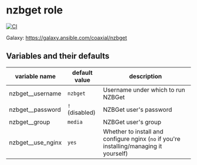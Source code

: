 # nzbget role

[![CI](https://github.com/coaxial/ansible-role-nzbget/actions/workflows/ci.yml/badge.svg)](https://github.com/coaxial/ansible-role-nzbget/actions/workflows/ci.yml)

Galaxy: https://galaxy.ansible.com/coaxial/nzbget

## Variables and their defaults

| variable name       | default value  | description                                                                             |
| ------------------- | -------------- | --------------------------------------------------------------------------------------- |
| nzbget\_\_username  | `nzbget`       | Username under which to run NZBGet                                                      |
| nzbget\_\_password  | `!` (disabled) | NZBGet user's password                                                                  |
| nzbget\_\_group     | `media`        | NZBGet user's group                                                                     |
| nzbget\_\_use_nginx | `yes`          | Whether to install and configure nginx (`no` if you're installing/managing it yourself) |
